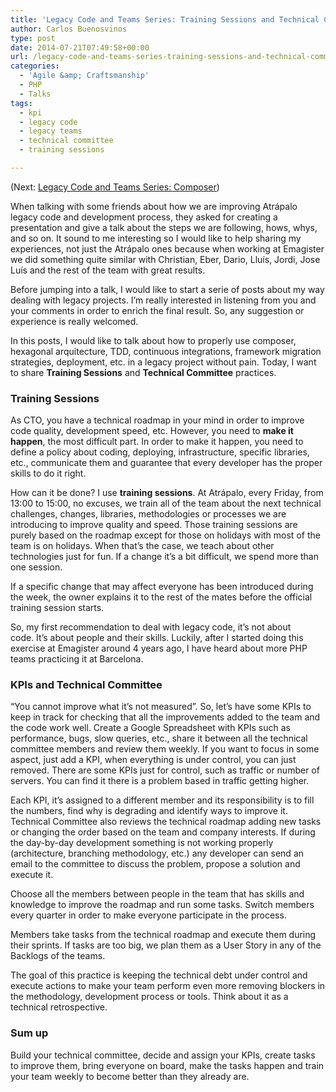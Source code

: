 ```yaml
---
title: 'Legacy Code and Teams Series: Training Sessions and Technical Committee'
author: Carlos Buenosvinos
type: post
date: 2014-07-21T07:49:58+00:00
url: /legacy-code-and-teams-series-training-sessions-and-technical-committee/
categories:
  - 'Agile &amp; Craftsmanship'
  - PHP
  - Talks
tags:
  - kpi
  - legacy code
  - legacy teams
  - technical committee
  - training sessions

---
```

(Next: <a title="Legacy Code and Teams Series: Composer" href="http://carlosbuenosvinos.com/legacy-code-and-teams-series-composer/" target="_blank">Legacy Code and Teams Series: Composer</a>)

When talking with some friends about how we are improving Atrápalo legacy code and development process, they asked for creating a presentation and give a talk about the steps we are following, hows, whys, and so on. It sound to me interesting so I would like to help sharing my experiences, not just the Atrápalo ones because when working at Emagister we did something quite similar with Christian, Eber, Dario, Lluís, Jordi, Jose Luís and the rest of the team with great results.

Before jumping into a talk, I would like to start a serie of posts about my way dealing with legacy projects. I&#8217;m really interested in listening from you and your comments in order to enrich the final result. So, any suggestion or experience is really welcomed.

<!--more-->

In this posts, I would like to talk about how to properly use composer, hexagonal arquitecture, TDD, continuous integrations, framework migration strategies, deployment, etc. in a legacy project without pain. Today, I want to share **Training Sessions** and **Technical Committee** practices.

### **Training Sessions**

As CTO, you have a technical roadmap in your mind in order to improve code quality, development speed, etc. However, you need to **make it happen**, the most difficult part. In order to make it happen, you need to define a policy about coding, deploying, infrastructure, specific libraries, etc., communicate them and guarantee that every developer has the proper skills to do it right.

How can it be done? I use **training sessions**. At Atrápalo, every Friday, from 13:00 to 15:00, no excuses, we train all of the team about the next technical challenges, changes, libraries, methodologies or processes we are introducing to improve quality and speed. Those training sessions are purely based on the roadmap except for those on holidays with most of the team is on holidays. When that&#8217;s the case, we teach about other technologies just for fun. If a change it&#8217;s a bit difficult, we spend more than one session.

If a specific change that may affect everyone has been introduced during the week, the owner explains it to the rest of the mates before the official training session starts.

So, my first recommendation to deal with legacy code, it&#8217;s not about code. It&#8217;s about people and their skills. Luckily, after I started doing this exercise at Emagister around 4 years ago, I have heard about more PHP teams practicing it at Barcelona.

### **KPIs and Technical Committee**

&#8220;You cannot improve what it&#8217;s not measured&#8221;. So, let&#8217;s have some KPIs to keep in track for checking that all the improvements added to the team and the code work well. Create a Google Spreadsheet with KPIs such as performance, bugs, slow queries, etc., share it between all the technical committee members and review them weekly. If you want to focus in some aspect, just add a KPI, when everything is under control, you can just removed. There are some KPIs just for control, such as traffic or number of servers. You can find it there is a problem based in traffic getting higher.

Each KPI, it&#8217;s assigned to a different member and its responsibility is to fill the numbers, find why is degrading and identify ways to improve it. Technical Committee also reviews the technical roadmap adding new tasks or changing the order based on the team and company interests. If during the day-by-day development something is not working properly (architecture, branching methodology, etc.) any developer can send an email to the committee to discuss the problem, propose a solution and execute it.

Choose all the members between people in the team that has skills and knowledge to improve the roadmap and run some tasks. Switch members every quarter in order to make everyone participate in the process.

Members take tasks from the technical roadmap and execute them during their sprints. If tasks are too big, we plan them as a User Story in any of the Backlogs of the teams.

The goal of this practice is keeping the technical debt under control and execute actions to make your team perform even more removing blockers in the methodology, development process or tools. Think about it as a technical retrospective.

### Sum up

Build your technical committee, decide and assign your KPIs, create tasks to improve them, bring everyone on board, make the tasks happen and train your team weekly to become better than they already are.